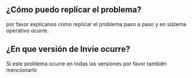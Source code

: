 ## ¿Cómo puedo replicar el problema?
por favor explicanos como replicar el problema paso a paso y en sistema operativo ocurre.
## ¿En que versión de Invie ocurre?
Si este problema ocurre en todas las versiones por favor también mencionarlo
